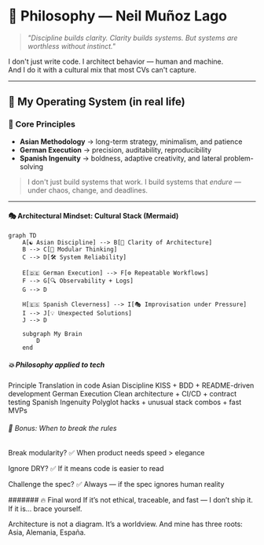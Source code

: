 # 🧬 Philosophy — Neil Muñoz Lago

> *"Discipline builds clarity. Clarity builds systems. But systems are worthless without instinct."*

I don't just write code. I architect behavior — human and machine.  
And I do it with a cultural mix that most CVs can't capture.

---

## 🧘 My Operating System (in real life)

### 🧭 Core Principles

- **Asian Methodology** → long-term strategy, minimalism, and patience  
- **German Execution** → precision, auditability, reproducibility  
- **Spanish Ingenuity** → boldness, adaptive creativity, and lateral problem-solving

> I don't just build systems that work. I build systems that *endure* — under chaos, change, and deadlines.

---

#### 🎭 Architectural Mindset: Cultural Stack (Mermaid)

```mermaid
graph TD
    A[☯️ Asian Discipline] --> B[📐 Clarity of Architecture]
    B --> C[🧱 Modular Thinking]
    C --> D[🛠 System Reliability]

    E[🇩🇪 German Execution] --> F[⚙️ Repeatable Workflows]
    F --> G[🔍 Observability + Logs]
    G --> D

    H[🇪🇸 Spanish Cleverness] --> I[🎭 Improvisation under Pressure]
    I --> J[💡 Unexpected Solutions]
    J --> D

    subgraph My Brain
        D
    end
```

##### 💥 Philosophy applied to tech
Principle	Translation in code
Asian Discipline	KISS + BDD + README-driven development
German Execution	Clean architecture + CI/CD + contract testing
Spanish Ingenuity	Polyglot hacks + unusual stack combos + fast MVPs

###### 🔁 Bonus: When to break the rules
Break modularity? ✅ When product needs speed > elegance

Ignore DRY? ✅ If it means code is easier to read

Challenge the spec? ✅ Always — if the spec ignores human reality

####### 🔥 Final word
If it’s not ethical, traceable, and fast — I don’t ship it.
If it is… brace yourself.

Architecture is not a diagram. It’s a worldview.
And mine has three roots: Asia, Alemania, España.

